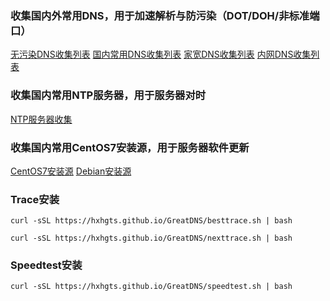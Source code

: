 ### 收集国内外常用DNS，用于加速解析与防污染（DOT/DOH/非标准端口）

[无污染DNS收集列表](/CleanDNS.md)  [国内常用DNS收集列表](/PublicDNS.md)  [家宽DNS收集列表](/BoardbandDNS.md)  [内网DNS收集列表](/LanDNS.md)

### 收集国内常用NTP服务器，用于服务器对时

[NTP服务器收集](/ntp.md)

### 收集国内常用CentOS7安装源，用于服务器软件更新

[CentOS7安装源](/AddSource_CentOS7.md) [Debian安装源](/AddSource_Debian.md)

### Trace安装

```
curl -sSL https://hxhgts.github.io/GreatDNS/besttrace.sh | bash
```

```
curl -sSL https://hxhgts.github.io/GreatDNS/nexttrace.sh | bash
```

### Speedtest安装

```
curl -sSL https://hxhgts.github.io/GreatDNS/speedtest.sh | bash
```
